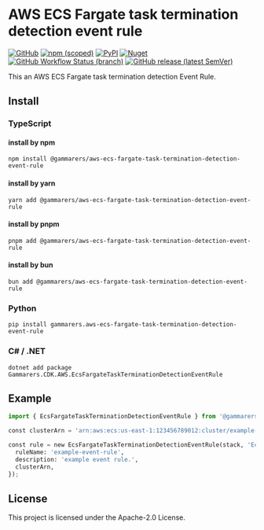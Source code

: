 # AWS ECS Fargate task termination detection event rule

[![GitHub](https://img.shields.io/github/license/gammarers/aws-ecs-fargate-task-termination-detection-event-rule?style=flat-square)](https://github.com/gammarers/aws-ecs-fargate-task-termination-detection-event-rule/blob/main/LICENSE)
[![npm (scoped)](https://img.shields.io/npm/v/@gammarers/aws-ecs-fargate-task-termination-detection-event-rule?style=flat-square)](https://www.npmjs.com/package/@gammarers/aws-ecs-fargate-task-termination-detection-event-rule)
[![PyPI](https://img.shields.io/pypi/v/gammarers.aws-ecs-fargate-task-termination-detection-event-rule?style=flat-square)](https://pypi.org/project/gammarers.aws-ecs-fargate-task-termination-detection-event-rule/)
[![Nuget](https://img.shields.io/nuget/v/Gammarers.CDK.AWS.EcsFargateTaskTerminationDetectionEventRule?style=flat-square)](https://www.nuget.org/packages/Gammarers.CDK.AWS.EcsFargateTaskTerminationDetectionEventRule/)
[![GitHub Workflow Status (branch)](https://img.shields.io/github/actions/workflow/status/gammarers/aws-ecs-fargate-task-termination-detection-event-rule/release.yml?branch=main&label=release&style=flat-square)](https://github.com/gammarers/aws-ecs-fargate-task-termination-detection-event-rule/actions/workflows/release.yml)
[![GitHub release (latest SemVer)](https://img.shields.io/github/v/release/gammarers/aws-ecs-fargate-task-termination-detection-event-rule?sort=semver&style=flat-square)](https://github.com/gammarers/aws-ecs-fargate-task-termination-detection-event-rule/releases)

This an AWS ECS Fargate task termination detection Event Rule.

## Install

### TypeScript

#### install by npm

```shell
npm install @gammarers/aws-ecs-fargate-task-termination-detection-event-rule
```

#### install by yarn

```shell
yarn add @gammarers/aws-ecs-fargate-task-termination-detection-event-rule
```

#### install by pnpm

```shell
pnpm add @gammarers/aws-ecs-fargate-task-termination-detection-event-rule
```

#### install by bun

```shell
bun add @gammarers/aws-ecs-fargate-task-termination-detection-event-rule
```

### Python

```shell
pip install gammarers.aws-ecs-fargate-task-termination-detection-event-rule
```

### C# / .NET

```shell
dotnet add package Gammarers.CDK.AWS.EcsFargateTaskTerminationDetectionEventRule
```

## Example

```python
import { EcsFargateTaskTerminationDetectionEventRule } from '@gammarers/aws-ecs-fargate-task-termination-detection-event-rule';

const clusterArn = 'arn:aws:ecs:us-east-1:123456789012:cluster/example-app-cluster';

const rule = new EcsFargateTaskTerminationDetectionEventRule(stack, 'EcsFargateTaskTerminationDetectionEventRule', {
  ruleName: 'example-event-rule',
  description: 'example event rule.',
  clusterArn,
});
```

## License

This project is licensed under the Apache-2.0 License.
